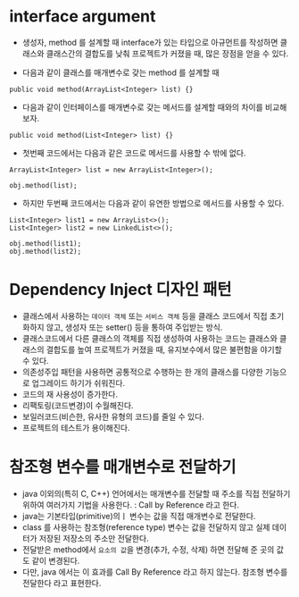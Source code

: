 # interface argument
* 생성자, method 를 설계할 때 interface가 있는 타입으로 아규먼트를 작성하면 클래스와 클래스간의 결합도를 낮춰 프로젝트가 커졌을 때, 많은 장점을 얻을 수 있다.

* 다음과 같이 클래스를 매개변수로 갖는 method 를 설계할 때
```
public void method(ArrayList<Integer> list) {}
```
* 다음과 같이 인터페이스를 매개변수로 갖는 메서드를 설계할 때와의 차이를 비교해보자.
```
public void method(List<Integer> list) {}
```
* 첫번째 코드에서는 다음과 같은 코드로 메서드를 사용할 수 밖에 없다.
```
ArrayList<Integer> list = new ArrayList<Integer>();

obj.method(list);
```
* 하지만 두번째 코드에서는 다음과 같이 유연한 방법으로 메서드를 사용할 수 있다.
```
List<Integer> list1 = new ArrayList<>();
List<Integer> list2 = new LinkedList<>();

obj.method(list1);
obj.method(list2);
```

# Dependency Inject 디자인 패턴
* 클래스에서 사용하는 ```데이터 객체``` 또는 ```서비스 객체``` 등을 클래스 코드에서 직접 초기화하지 않고, 생성자 또는 setter() 등을 통하여 주입받는 방식.
* 클래스코드에서 다른 클래스의 객체를 직접 생성하여 사용하는 코드는 클래스와 클래스의 결합도를 높여 프로젝트가 커졌을 때, 유지보수에서 많은 불편함을 야기할 수 있다.
* 의존성주입 패턴을 사용하면 공통적으로 수행하는 한 개의 클래스를 다양한 기능으로 업그레이드 하기가 쉬워진다.
* 코드의 재 사용성이 증가한다.
* 리팩토링(코드변경)이 수월해진다.
* 보일러코드(비슨한, 유사한 유형의 코드)를 줄일 수 있다.
* 프로젝트의 테스트가 용이해진다.

# 참조형 변수를 매개변수로 전달하기
* java 이외의(특히 C, C++) 언어에서는 매개변수를 전달할 때 주소를 직접 전달하기 위하여 여러가지 기법을 사용한다. : Call by Reference 라고 한다.
* java는 기본타입(primitive)의ㅣ 변수는 값을 직접 매개변수로 전달한다.
* class 를 사용하는 참조형(reference type) 변수는 값을 전달하지 않고 실제 데이터가 저장된 저장소의 주소만 전달한다.
* 전달받은 method에서 ```요소의 값```을 변경(추가, 수정, 삭제) 하면 전달해 준 곳의 값도 같이 변경된다.
* 다만, java 에서는 이 효과를 Call By Reference 라고 하지 않는다. 참조형 변수를 전달한다 라고 표현한다.